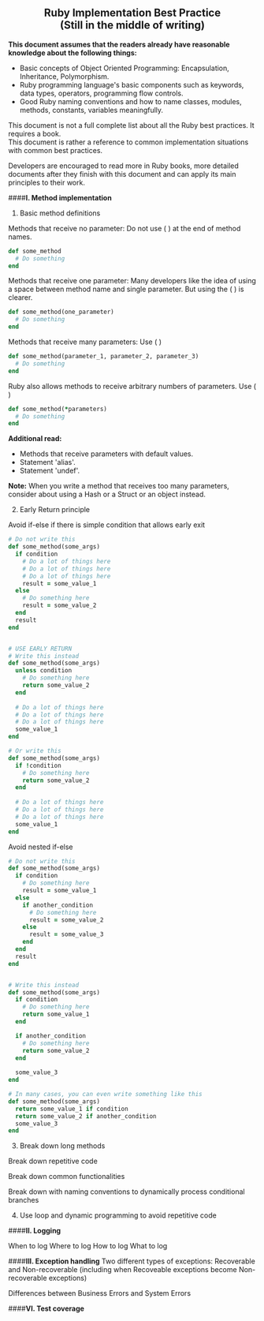 <div align='center'><h2>Ruby Implementation Best Practice<br/>(Still in the middle of writing)</h2></div>

**This document assumes that the readers already have reasonable knowledge about the following things:**
  - Basic concepts of Object Oriented Programming: Encapsulation, Inheritance, Polymorphism.
  - Ruby programming language's basic components such as keywords, data types, operators, programming flow controls.
  - Good Ruby naming conventions and how to name classes, modules, methods, constants, variables meaningfully.

This document is not a full complete list about all the Ruby best practices. It requires a book.<br/>
This document is rather a reference to common implementation situations with common best practices.

Developers are encouraged to read more in Ruby books, more detailed documents after they finish with this document and can apply its main principles to their work. 

####**__I. Method implementation__**
1. Basic method definitions

  Methods that receive no parameter: Do not use ( ) at the end of method names.
  ```ruby
  def some_method
    # Do something
  end
  ```

  Methods that receive one parameter: Many developers like the idea of using a space between method name and single parameter. But using the ( ) is clearer.
  ```ruby
  def some_method(one_parameter)
    # Do something
  end
  ```

  Methods that receive many parameters: Use ( )
  ```ruby
  def some_method(parameter_1, parameter_2, parameter_3)
    # Do something
  end
  ```

  Ruby also allows methods to receive arbitrary numbers of parameters. Use ( )
  ```ruby
  def some_method(*parameters)
    # Do something
  end
  ```

  **Additional read:**
   - Methods that receive parameters with default values.
   - Statement 'alias'.
   - Statement 'undef'.

   **Note:** When you write a method that receives too many parameters, consider about using a Hash or a Struct or an object instead.

2. Early Return principle

  Avoid if-else if there is simple condition that allows early exit
  ```ruby
  # Do not write this
  def some_method(some_args)
    if condition
      # Do a lot of things here
      # Do a lot of things here
      # Do a lot of things here
      result = some_value_1
    else
      # Do something here
      result = some_value_2
    end
    result
  end


  # USE EARLY RETURN
  # Write this instead
  def some_method(some_args)
    unless condition
      # Do something here
      return some_value_2
    end
   
    # Do a lot of things here
    # Do a lot of things here
    # Do a lot of things here
    some_value_1
  end

  # Or write this
  def some_method(some_args)
    if !condition
      # Do something here
      return some_value_2
    end
   
    # Do a lot of things here
    # Do a lot of things here
    # Do a lot of things here
    some_value_1
  end

  ```

  Avoid nested if-else
  ```ruby
  # Do not write this
  def some_method(some_args)
    if condition
      # Do something here
      result = some_value_1
    else
      if another_condition
        # Do something here
        result = some_value_2
      else
        result = some_value_3
      end
    end
    result
  end


  # Write this instead
  def some_method(some_args)
    if condition
      # Do something here
      return some_value_1
    end

    if another_condition
      # Do something here
      return some_value_2
    end
    
    some_value_3
  end

  # In many cases, you can even write something like this
  def some_method(some_args)
    return some_value_1 if condition
    return some_value_2 if another_condition
    some_value_3
  end
  ```


3. Break down long methods

  Break down repetitive code

  Break down common functionalities

  Break down with naming conventions to dynamically process conditional branches

4. Use loop and dynamic programming to avoid repetitive code

####**__II. Logging__**

When to log
Where to log
How to log
What to log

####**__III. Exception handling__**
Two different types of exceptions: Recoverable and Non-recoverable
(including when Recoveable exceptions become Non-recoverable exceptions)

Differences between Business Errors and System Errors 

####**__VI. Test coverage__**
